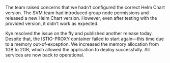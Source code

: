 The team raised concerns that we hadn’t configured the correct Helm Chart version. The SVM team had introduced group node permissions and released a new Helm Chart version. However, even after testing with the provided version, it didn’t work as expected.

Kye resolved the issue on the fly and published another release today. Despite that, the ISTIO-PROXY container failed to start again—this time due to a memory out-of-exception. We increased the memory allocation from 1GB to 2GB, which allowed the application to deploy successfully. All services are now back to operational.
